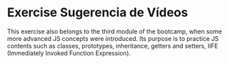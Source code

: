 # Exercise Sugerencia de Vídeos

This exercise also belongs to the third module of the bootcamp, when some more advanced JS concepts were introduced. Its purpose is to practice JS contents such as classes, prototypes, inheritance, getters and setters, IIFE (Immediately Invoked Function Expression).
